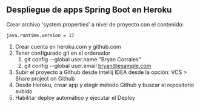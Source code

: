 ## Despliegue de apps Spring Boot en Heroku

Crear archivo 'system.properties' a nivel de proyecto con el contenido:

```
java.runtime.version = 17
```

1. Crear cuenta en heroku.com  y github.com
2. Tener configurado git en el ordenador
   1. git config --global user.name "Bryan Corrales"
   2. git config --global user.email bryan@example.com
3. Subir el proyecto a Github desde Intellij IDEA desde la opción: VCS > Share project on Github
4. Desde Heroku, crear app y elegir método Github y buscar el repositorio subido
5. Habilitar deploy automático y ejecutar el Deploy
